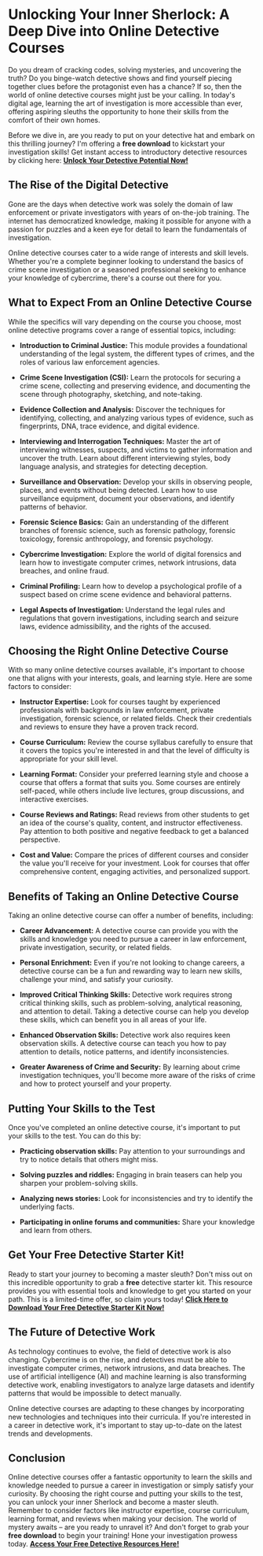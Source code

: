 # Unlocking Your Inner Sherlock: A Deep Dive into Online Detective Courses

Do you dream of cracking codes, solving mysteries, and uncovering the truth? Do you binge-watch detective shows and find yourself piecing together clues before the protagonist even has a chance? If so, then the world of online detective courses might just be your calling. In today's digital age, learning the art of investigation is more accessible than ever, offering aspiring sleuths the opportunity to hone their skills from the comfort of their own homes.

Before we dive in, are you ready to put on your detective hat and embark on this thrilling journey? I'm offering a **free download** to kickstart your investigation skills! Get instant access to introductory detective resources by clicking here: [**Unlock Your Detective Potential Now!**](https://udemywork.com/online-detective-course)

## The Rise of the Digital Detective

Gone are the days when detective work was solely the domain of law enforcement or private investigators with years of on-the-job training. The internet has democratized knowledge, making it possible for anyone with a passion for puzzles and a keen eye for detail to learn the fundamentals of investigation.

Online detective courses cater to a wide range of interests and skill levels. Whether you're a complete beginner looking to understand the basics of crime scene investigation or a seasoned professional seeking to enhance your knowledge of cybercrime, there's a course out there for you.

## What to Expect From an Online Detective Course

While the specifics will vary depending on the course you choose, most online detective programs cover a range of essential topics, including:

*   **Introduction to Criminal Justice:** This module provides a foundational understanding of the legal system, the different types of crimes, and the roles of various law enforcement agencies.

*   **Crime Scene Investigation (CSI):** Learn the protocols for securing a crime scene, collecting and preserving evidence, and documenting the scene through photography, sketching, and note-taking.

*   **Evidence Collection and Analysis:** Discover the techniques for identifying, collecting, and analyzing various types of evidence, such as fingerprints, DNA, trace evidence, and digital evidence.

*   **Interviewing and Interrogation Techniques:** Master the art of interviewing witnesses, suspects, and victims to gather information and uncover the truth. Learn about different interviewing styles, body language analysis, and strategies for detecting deception.

*   **Surveillance and Observation:** Develop your skills in observing people, places, and events without being detected. Learn how to use surveillance equipment, document your observations, and identify patterns of behavior.

*   **Forensic Science Basics:** Gain an understanding of the different branches of forensic science, such as forensic pathology, forensic toxicology, forensic anthropology, and forensic psychology.

*   **Cybercrime Investigation:** Explore the world of digital forensics and learn how to investigate computer crimes, network intrusions, data breaches, and online fraud.

*   **Criminal Profiling:** Learn how to develop a psychological profile of a suspect based on crime scene evidence and behavioral patterns.

*   **Legal Aspects of Investigation:** Understand the legal rules and regulations that govern investigations, including search and seizure laws, evidence admissibility, and the rights of the accused.

## Choosing the Right Online Detective Course

With so many online detective courses available, it's important to choose one that aligns with your interests, goals, and learning style. Here are some factors to consider:

*   **Instructor Expertise:** Look for courses taught by experienced professionals with backgrounds in law enforcement, private investigation, forensic science, or related fields. Check their credentials and reviews to ensure they have a proven track record.

*   **Course Curriculum:** Review the course syllabus carefully to ensure that it covers the topics you're interested in and that the level of difficulty is appropriate for your skill level.

*   **Learning Format:** Consider your preferred learning style and choose a course that offers a format that suits you. Some courses are entirely self-paced, while others include live lectures, group discussions, and interactive exercises.

*   **Course Reviews and Ratings:** Read reviews from other students to get an idea of the course's quality, content, and instructor effectiveness. Pay attention to both positive and negative feedback to get a balanced perspective.

*   **Cost and Value:** Compare the prices of different courses and consider the value you'll receive for your investment. Look for courses that offer comprehensive content, engaging activities, and personalized support.

## Benefits of Taking an Online Detective Course

Taking an online detective course can offer a number of benefits, including:

*   **Career Advancement:** A detective course can provide you with the skills and knowledge you need to pursue a career in law enforcement, private investigation, security, or related fields.

*   **Personal Enrichment:** Even if you're not looking to change careers, a detective course can be a fun and rewarding way to learn new skills, challenge your mind, and satisfy your curiosity.

*   **Improved Critical Thinking Skills:** Detective work requires strong critical thinking skills, such as problem-solving, analytical reasoning, and attention to detail. Taking a detective course can help you develop these skills, which can benefit you in all areas of your life.

*   **Enhanced Observation Skills:** Detective work also requires keen observation skills. A detective course can teach you how to pay attention to details, notice patterns, and identify inconsistencies.

*   **Greater Awareness of Crime and Security:** By learning about crime investigation techniques, you'll become more aware of the risks of crime and how to protect yourself and your property.

## Putting Your Skills to the Test

Once you've completed an online detective course, it's important to put your skills to the test. You can do this by:

*   **Practicing observation skills:** Pay attention to your surroundings and try to notice details that others might miss.

*   **Solving puzzles and riddles:** Engaging in brain teasers can help you sharpen your problem-solving skills.

*   **Analyzing news stories:** Look for inconsistencies and try to identify the underlying facts.

*   **Participating in online forums and communities:** Share your knowledge and learn from others.

## Get Your Free Detective Starter Kit!

Ready to start your journey to becoming a master sleuth? Don't miss out on this incredible opportunity to grab a **free** detective starter kit. This resource provides you with essential tools and knowledge to get you started on your path. This is a limited-time offer, so claim yours today! [**Click Here to Download Your Free Detective Starter Kit Now!**](https://udemywork.com/online-detective-course)

## The Future of Detective Work

As technology continues to evolve, the field of detective work is also changing. Cybercrime is on the rise, and detectives must be able to investigate computer crimes, network intrusions, and data breaches. The use of artificial intelligence (AI) and machine learning is also transforming detective work, enabling investigators to analyze large datasets and identify patterns that would be impossible to detect manually.

Online detective courses are adapting to these changes by incorporating new technologies and techniques into their curricula. If you're interested in a career in detective work, it's important to stay up-to-date on the latest trends and developments.

## Conclusion

Online detective courses offer a fantastic opportunity to learn the skills and knowledge needed to pursue a career in investigation or simply satisfy your curiosity. By choosing the right course and putting your skills to the test, you can unlock your inner Sherlock and become a master sleuth. Remember to consider factors like instructor expertise, course curriculum, learning format, and reviews when making your decision. The world of mystery awaits – are you ready to unravel it? And don't forget to grab your **free download** to begin your training! Hone your investigation prowess today. [**Access Your Free Detective Resources Here!**](https://udemywork.com/online-detective-course)
